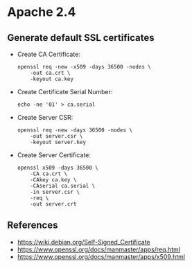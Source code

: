 # Apache 2.4

## Generate default SSL certificates

* Create CA Certificate:
    ```
    openssl req -new -x509 -days 36500 -nodes \
        -out ca.crt \
        -keyout ca.key
    ```

* Create Certificate Serial Number:
    ```
    echo -ne '01' > ca.serial
    ```
    
* Create Server CSR:
    ```
    openssl req -new -days 36500 -nodes \
        -out server.csr \
        -keyout server.key
    ```

* Create Server Certificate:
    ```
    openssl x509 -days 36500 \
        -CA ca.crt \
        -CAkey ca.key \
        -CAserial ca.serial \
        -in server.csr \
        -req \
        -out server.crt
    ```

## References

* https://wiki.debian.org/Self-Signed_Certificate
* https://www.openssl.org/docs/manmaster/apps/req.html
* https://www.openssl.org/docs/manmaster/apps/x509.html